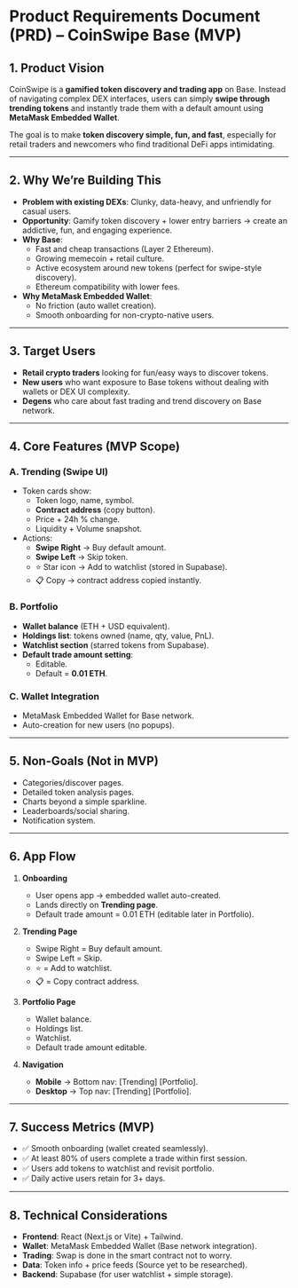# Product Requirements Document (PRD) – CoinSwipe Base (MVP)

## 1. Product Vision
CoinSwipe is a **gamified token discovery and trading app** on Base. Instead of navigating complex DEX interfaces, users can simply **swipe through trending tokens** and instantly trade them with a default amount using **MetaMask Embedded Wallet**.

The goal is to make **token discovery simple, fun, and fast**, especially for retail traders and newcomers who find traditional DeFi apps intimidating.

---

## 2. Why We’re Building This
- **Problem with existing DEXs**: Clunky, data-heavy, and unfriendly for casual users.  
- **Opportunity**: Gamify token discovery + lower entry barriers → create an addictive, fun, and engaging experience.  
- **Why Base**:  
  - Fast and cheap transactions (Layer 2 Ethereum).  
  - Growing memecoin + retail culture.  
  - Active ecosystem around new tokens (perfect for swipe-style discovery).  
  - Ethereum compatibility with lower fees.  
- **Why MetaMask Embedded Wallet**:  
  - No friction (auto wallet creation).  
  - Smooth onboarding for non-crypto-native users.  

---

## 3. Target Users
- **Retail crypto traders** looking for fun/easy ways to discover tokens.  
- **New users** who want exposure to Base tokens without dealing with wallets or DEX UI complexity.  
- **Degens** who care about fast trading and trend discovery on Base network.  

---

## 4. Core Features (MVP Scope)

### A. Trending (Swipe UI)
- Token cards show:  
  - Token logo, name, symbol.  
  - **Contract address** (copy button).  
  - Price + 24h % change.  
  - Liquidity + Volume snapshot.  
- Actions:  
  - **Swipe Right** → Buy default amount.  
  - **Swipe Left** → Skip token.  
  - ⭐ Star icon → Add to watchlist (stored in Supabase).  
  - 📋 Copy → contract address copied instantly.  

### B. Portfolio
- **Wallet balance** (ETH + USD equivalent).  
- **Holdings list**: tokens owned (name, qty, value, PnL).  
- **Watchlist section** (starred tokens from Supabase).  
- **Default trade amount setting**:  
  - Editable.  
  - Default = **0.01 ETH**.  

### C. Wallet Integration
- MetaMask Embedded Wallet for Base network.  
- Auto-creation for new users (no popups).  

---

## 5. Non-Goals (Not in MVP)
- Categories/discover pages.  
- Detailed token analysis pages.  
- Charts beyond a simple sparkline.  
- Leaderboards/social sharing.  
- Notification system.  

---

## 6. App Flow
1. **Onboarding**  
   - User opens app → embedded wallet auto-created.  
   - Lands directly on **Trending page**.  
   - Default trade amount = 0.01 ETH (editable later in Portfolio).  

2. **Trending Page**  
   - Swipe Right = Buy default amount.  
   - Swipe Left = Skip.  
   - ⭐ = Add to watchlist.  
   - 📋 = Copy contract address.  

3. **Portfolio Page**  
   - Wallet balance.  
   - Holdings list.  
   - Watchlist.  
   - Default trade amount editable.  

4. **Navigation**  
   - **Mobile** → Bottom nav: [Trending] [Portfolio].  
   - **Desktop** → Top nav: [Trending] [Portfolio].  

---

## 7. Success Metrics (MVP)
- ✅ Smooth onboarding (wallet created seamlessly).  
- ✅ At least 80% of users complete a trade within first session.  
- ✅ Users add tokens to watchlist and revisit portfolio.  
- ✅ Daily active users retain for 3+ days.  

---

## 8. Technical Considerations
- **Frontend**: React (Next.js or Vite) + Tailwind.  
- **Wallet**: MetaMask Embedded Wallet (Base network integration).  
- **Trading**: Swap is done in the smart contract not to worry.
- **Data**: Token info + price feeds (Source yet to be researched).  
- **Backend**: Supabase (for user watchlist + simple storage).  